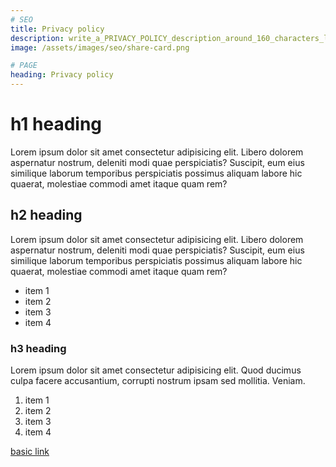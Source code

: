 ```yaml
---
# SEO
title: Privacy policy
description: write_a_PRIVACY_POLICY_description_around_160_characters_long
image: /assets/images/seo/share-card.png

# PAGE
heading: Privacy policy
---
```


# h1 heading

Lorem ipsum dolor sit amet consectetur adipisicing elit. Libero dolorem aspernatur nostrum, deleniti modi quae perspiciatis? Suscipit, eum eius similique laborum temporibus perspiciatis possimus aliquam labore hic quaerat, molestiae commodi amet itaque quam rem?

## h2 heading

Lorem ipsum dolor sit amet consectetur adipisicing elit. Libero dolorem aspernatur nostrum, deleniti modi quae perspiciatis? Suscipit, eum eius similique laborum temporibus perspiciatis possimus aliquam labore hic quaerat, molestiae commodi amet itaque quam rem?

*   item 1
*   item 2
*   item 3
*   item 4

### h3 heading

Lorem ipsum dolor sit amet consectetur adipisicing elit. Quod ducimus culpa facere accusantium, corrupti nostrum ipsam sed mollitia. Veniam.

1.  item 1
2.  item 2
3.  item 3
4.  item 4

[basic link](#)